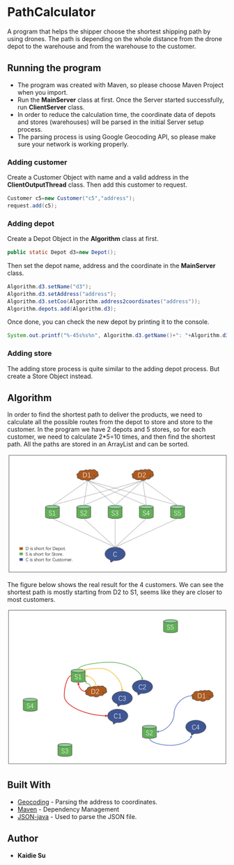 # PathCalculator

A program that helps the shipper choose the shortest shipping path by using drones. The path is depending on the whole distance from the drone depot to the warehouse and from the warehouse to the customer.


## Running the program

- The program was created with Maven, so please choose Maven Project when you import.
- Run the **MainServer** class at first. Once the Server started successfully, run **ClientServer** class.
- In order to reduce the calculation time, the coordinate data of depots and stores (warehouses) will be parsed in the initial Server setup process.
- The parsing process is using Google Geocoding API, so please make sure your network is working properly.

### Adding customer

Create a Customer Object with name and a valid address in the **ClientOutputThread** class. Then add this customer to request.

```java
Customer c5=new Customer("c5","address");
request.add(c5);
```

### Adding depot

Create a Depot Object in the **Algorithm** class at first.

```java
public static Depot d3=new Depot();
```
Then set the depot name, address and the coordinate in the **MainServer** class.

```java
Algorithm.d3.setName("d3");
Algorithm.d3.setAddress("address");
Algorithm.d3.setCoo(Algorithm.address2coordinates("address"));
Algorithm.depots.add(Algorithm.d3);
```
Once done, you can check the new depot by printing it to the console.

```java
System.out.printf("%-45s%s%n", Algorithm.d3.getName()+": "+Algorithm.d3.getAddress(), Algorithm.d3.getCoo());
```

### Adding store

The adding store process is quite similar to the adding depot process. But create a Store Object instead.



## Algorithm

In order to find the shortest path to deliver the products, we need to calculate all the possible routes from the depot to store and store to the customer. In the program we have 2 depots and 5 stores, so for each customer, we need to calculate 2*5=10 times, and then find the shortest path. All the paths are stored in an ArrayList and can be sorted.

![](https://github.com/sukaidie/PathCalculator/blob/master/imgs/img_1.png)

The figure below shows the real result for the 4 customers. We can see the shortest path is mostly starting from D2 to S1, seems like they are closer to most customers.

![](https://github.com/sukaidie/PathCalculator/blob/master/imgs/img_2.png)

## Built With

* [Geocoding](https://developers.google.com/maps/documentation/geocoding/start) - Parsing the address to coordinates.
* [Maven](https://maven.apache.org/) - Dependency Management
* [JSON-java](https://github.com/stleary/JSON-java) - Used to parse the JSON file.

## Author

* **Kaidie Su** 
